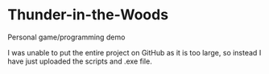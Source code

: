 # Thunder-in-the-Woods
Personal game/programming demo

I was unable to put the entire project on GitHub as it is too large, so instead I have just uploaded the scripts and .exe file.
